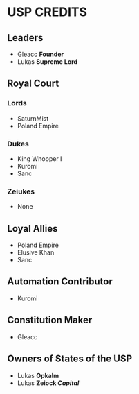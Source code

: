 # USP CREDITS

## Leaders
- Gleacc **Founder**
- Lukas **Supreme Lord**

## Royal Court

### Lords
- SaturnMist
- Poland Empire

### Dukes
- King Whopper I
- Kuromi
- Sanc

### Zeiukes
- None

## Loyal Allies
- Poland Empire
- Elusive Khan
- Sanc

## Automation Contributor
- Kuromi

## Constitution Maker
- Gleacc

## Owners of States of the USP
- Lukas **Opkalm**
- Lukas **Zeiock *Capital***
